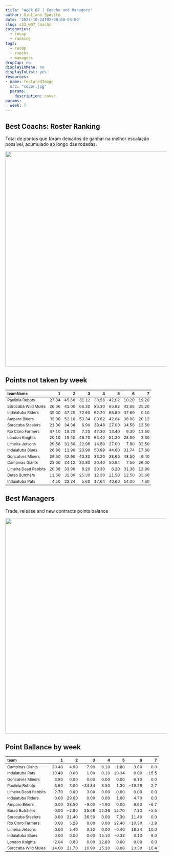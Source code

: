 ```yaml
---
title: 'Week 07 | Coachs and Managers'
author: Giuliano Sposito
date: '2023-10-24T02:00:00-03:00'
slug: s23_w07_coachs
categories:
  - recap
  - ranking
tags:
  - recap
  - coachs
  - managers
dropCap: no
displayInMenu: no
displayInList: yes
resources:
- name: featuredImage
  src: "cover.jpg"
  params:
    description: cover
params:
  week: 7
---
```

<script src="{{< blogdown/postref >}}index_files/kePrint/kePrint.js"></script>
<link href="{{< blogdown/postref >}}index_files/lightable/lightable.css" rel="stylesheet" />
<script src="{{< blogdown/postref >}}index_files/kePrint/kePrint.js"></script>
<link href="{{< blogdown/postref >}}index_files/lightable/lightable.css" rel="stylesheet" />

<!--more-->



## Best Coachs: Roster Ranking

Total de pontos que foram deixados de ganhar na melhor escalação possível, acumulado ao longo das rodadas.

<img src="{{< blogdown/postref >}}index_files/figure-html/bestCoachChart-1.png" width="672" />

## Points not taken by week

<table class="table" style="font-size: 12px; margin-left: auto; margin-right: auto;">
 <thead>
  <tr>
   <th style="text-align:left;"> teamName </th>
   <th style="text-align:right;"> 1 </th>
   <th style="text-align:right;"> 2 </th>
   <th style="text-align:right;"> 3 </th>
   <th style="text-align:right;"> 4 </th>
   <th style="text-align:right;"> 5 </th>
   <th style="text-align:right;"> 6 </th>
   <th style="text-align:right;"> 7 </th>
  </tr>
 </thead>
<tbody>
  <tr>
   <td style="text-align:left;"> Paulinia Robots </td>
   <td style="text-align:right;"> 27.34 </td>
   <td style="text-align:right;"> 45.60 </td>
   <td style="text-align:right;"> 31.12 </td>
   <td style="text-align:right;"> 38.56 </td>
   <td style="text-align:right;"> 42.02 </td>
   <td style="text-align:right;"> 10.20 </td>
   <td style="text-align:right;"> 19.20 </td>
  </tr>
  <tr>
   <td style="text-align:left;"> Sorocaba Wild Mules </td>
   <td style="text-align:right;"> 26.06 </td>
   <td style="text-align:right;"> 41.00 </td>
   <td style="text-align:right;"> 66.30 </td>
   <td style="text-align:right;"> 86.30 </td>
   <td style="text-align:right;"> 66.82 </td>
   <td style="text-align:right;"> 42.98 </td>
   <td style="text-align:right;"> 25.20 </td>
  </tr>
  <tr>
   <td style="text-align:left;"> Indaiatuba Riders </td>
   <td style="text-align:right;"> 39.00 </td>
   <td style="text-align:right;"> 47.20 </td>
   <td style="text-align:right;"> 72.60 </td>
   <td style="text-align:right;"> 62.20 </td>
   <td style="text-align:right;"> 66.80 </td>
   <td style="text-align:right;"> 37.60 </td>
   <td style="text-align:right;"> 0.10 </td>
  </tr>
  <tr>
   <td style="text-align:left;"> Amparo Bikers </td>
   <td style="text-align:right;"> 33.90 </td>
   <td style="text-align:right;"> 53.10 </td>
   <td style="text-align:right;"> 53.34 </td>
   <td style="text-align:right;"> 83.62 </td>
   <td style="text-align:right;"> 42.64 </td>
   <td style="text-align:right;"> 38.98 </td>
   <td style="text-align:right;"> 20.12 </td>
  </tr>
  <tr>
   <td style="text-align:left;"> Sorocaba Steelers </td>
   <td style="text-align:right;"> 21.00 </td>
   <td style="text-align:right;"> 34.38 </td>
   <td style="text-align:right;"> 6.90 </td>
   <td style="text-align:right;"> 39.48 </td>
   <td style="text-align:right;"> 27.00 </td>
   <td style="text-align:right;"> 34.56 </td>
   <td style="text-align:right;"> 13.50 </td>
  </tr>
  <tr>
   <td style="text-align:left;"> Rio Claro Farmers </td>
   <td style="text-align:right;"> 47.10 </td>
   <td style="text-align:right;"> 18.20 </td>
   <td style="text-align:right;"> 7.20 </td>
   <td style="text-align:right;"> 47.30 </td>
   <td style="text-align:right;"> 13.40 </td>
   <td style="text-align:right;"> 9.30 </td>
   <td style="text-align:right;"> 11.50 </td>
  </tr>
  <tr>
   <td style="text-align:left;"> London Knights </td>
   <td style="text-align:right;"> 20.10 </td>
   <td style="text-align:right;"> 19.40 </td>
   <td style="text-align:right;"> 46.70 </td>
   <td style="text-align:right;"> 63.40 </td>
   <td style="text-align:right;"> 51.30 </td>
   <td style="text-align:right;"> 28.50 </td>
   <td style="text-align:right;"> 2.30 </td>
  </tr>
  <tr>
   <td style="text-align:left;"> Limeira Jetsons </td>
   <td style="text-align:right;"> 29.56 </td>
   <td style="text-align:right;"> 31.80 </td>
   <td style="text-align:right;"> 22.96 </td>
   <td style="text-align:right;"> 14.50 </td>
   <td style="text-align:right;"> 27.00 </td>
   <td style="text-align:right;"> 7.80 </td>
   <td style="text-align:right;"> 32.50 </td>
  </tr>
  <tr>
   <td style="text-align:left;"> Indaiatuba Blues </td>
   <td style="text-align:right;"> 26.80 </td>
   <td style="text-align:right;"> 11.90 </td>
   <td style="text-align:right;"> 23.90 </td>
   <td style="text-align:right;"> 50.98 </td>
   <td style="text-align:right;"> 44.60 </td>
   <td style="text-align:right;"> 31.74 </td>
   <td style="text-align:right;"> 17.60 </td>
  </tr>
  <tr>
   <td style="text-align:left;"> Goncalves Miners </td>
   <td style="text-align:right;"> 39.50 </td>
   <td style="text-align:right;"> 42.90 </td>
   <td style="text-align:right;"> 43.30 </td>
   <td style="text-align:right;"> 33.20 </td>
   <td style="text-align:right;"> 33.60 </td>
   <td style="text-align:right;"> 48.50 </td>
   <td style="text-align:right;"> 9.40 </td>
  </tr>
  <tr>
   <td style="text-align:left;"> Campinas Giants </td>
   <td style="text-align:right;"> 23.00 </td>
   <td style="text-align:right;"> 34.12 </td>
   <td style="text-align:right;"> 30.80 </td>
   <td style="text-align:right;"> 20.40 </td>
   <td style="text-align:right;"> 50.94 </td>
   <td style="text-align:right;"> 7.50 </td>
   <td style="text-align:right;"> 26.00 </td>
  </tr>
  <tr>
   <td style="text-align:left;"> Limeira Dead Rabbits </td>
   <td style="text-align:right;"> 20.38 </td>
   <td style="text-align:right;"> 33.90 </td>
   <td style="text-align:right;"> 8.20 </td>
   <td style="text-align:right;"> 20.30 </td>
   <td style="text-align:right;"> 6.20 </td>
   <td style="text-align:right;"> 31.36 </td>
   <td style="text-align:right;"> 12.90 </td>
  </tr>
  <tr>
   <td style="text-align:left;"> Barao Butchers </td>
   <td style="text-align:right;"> 11.50 </td>
   <td style="text-align:right;"> 32.80 </td>
   <td style="text-align:right;"> 25.30 </td>
   <td style="text-align:right;"> 12.30 </td>
   <td style="text-align:right;"> 21.50 </td>
   <td style="text-align:right;"> 12.50 </td>
   <td style="text-align:right;"> 33.60 </td>
  </tr>
  <tr>
   <td style="text-align:left;"> Indaiatuba Pats </td>
   <td style="text-align:right;"> 4.50 </td>
   <td style="text-align:right;"> 22.34 </td>
   <td style="text-align:right;"> 5.60 </td>
   <td style="text-align:right;"> 17.64 </td>
   <td style="text-align:right;"> 40.60 </td>
   <td style="text-align:right;"> 14.00 </td>
   <td style="text-align:right;"> 7.60 </td>
  </tr>
</tbody>
</table>

## Best Managers

Trade, release and new contracts points balance

<img src="{{< blogdown/postref >}}index_files/figure-html/bestManagerChart-1.png" width="672" />


## Point Ballance by week

<table class="table" style="font-size: 12px; margin-left: auto; margin-right: auto;">
 <thead>
  <tr>
   <th style="text-align:left;"> team </th>
   <th style="text-align:right;"> 1 </th>
   <th style="text-align:right;"> 2 </th>
   <th style="text-align:right;"> 3 </th>
   <th style="text-align:right;"> 4 </th>
   <th style="text-align:right;"> 5 </th>
   <th style="text-align:right;"> 6 </th>
   <th style="text-align:right;"> 7 </th>
  </tr>
 </thead>
<tbody>
  <tr>
   <td style="text-align:left;"> Campinas Giants </td>
   <td style="text-align:right;"> 20.40 </td>
   <td style="text-align:right;"> 4.90 </td>
   <td style="text-align:right;"> -7.90 </td>
   <td style="text-align:right;"> -6.10 </td>
   <td style="text-align:right;"> -1.80 </td>
   <td style="text-align:right;"> 3.80 </td>
   <td style="text-align:right;"> 0.0 </td>
  </tr>
  <tr>
   <td style="text-align:left;"> Indaiatuba Pats </td>
   <td style="text-align:right;"> 10.40 </td>
   <td style="text-align:right;"> 0.00 </td>
   <td style="text-align:right;"> 1.00 </td>
   <td style="text-align:right;"> 0.10 </td>
   <td style="text-align:right;"> 10.34 </td>
   <td style="text-align:right;"> 0.00 </td>
   <td style="text-align:right;"> -15.5 </td>
  </tr>
  <tr>
   <td style="text-align:left;"> Goncalves Miners </td>
   <td style="text-align:right;"> 3.80 </td>
   <td style="text-align:right;"> 0.00 </td>
   <td style="text-align:right;"> 0.00 </td>
   <td style="text-align:right;"> 0.00 </td>
   <td style="text-align:right;"> 0.00 </td>
   <td style="text-align:right;"> 6.10 </td>
   <td style="text-align:right;"> 0.0 </td>
  </tr>
  <tr>
   <td style="text-align:left;"> Paulinia Robots </td>
   <td style="text-align:right;"> 3.60 </td>
   <td style="text-align:right;"> 3.00 </td>
   <td style="text-align:right;"> -34.84 </td>
   <td style="text-align:right;"> 3.50 </td>
   <td style="text-align:right;"> 1.30 </td>
   <td style="text-align:right;"> -19.28 </td>
   <td style="text-align:right;"> 2.7 </td>
  </tr>
  <tr>
   <td style="text-align:left;"> Limeira Dead Rabbits </td>
   <td style="text-align:right;"> 2.70 </td>
   <td style="text-align:right;"> 0.00 </td>
   <td style="text-align:right;"> 3.00 </td>
   <td style="text-align:right;"> 0.00 </td>
   <td style="text-align:right;"> 0.00 </td>
   <td style="text-align:right;"> 0.00 </td>
   <td style="text-align:right;"> 0.0 </td>
  </tr>
  <tr>
   <td style="text-align:left;"> Indaiatuba Riders </td>
   <td style="text-align:right;"> 0.00 </td>
   <td style="text-align:right;"> 29.00 </td>
   <td style="text-align:right;"> 0.00 </td>
   <td style="text-align:right;"> 0.00 </td>
   <td style="text-align:right;"> 1.00 </td>
   <td style="text-align:right;"> 4.70 </td>
   <td style="text-align:right;"> 0.0 </td>
  </tr>
  <tr>
   <td style="text-align:left;"> Amparo Bikers </td>
   <td style="text-align:right;"> 0.00 </td>
   <td style="text-align:right;"> 28.50 </td>
   <td style="text-align:right;"> -9.00 </td>
   <td style="text-align:right;"> -4.90 </td>
   <td style="text-align:right;"> 0.00 </td>
   <td style="text-align:right;"> 6.60 </td>
   <td style="text-align:right;"> -6.7 </td>
  </tr>
  <tr>
   <td style="text-align:left;"> Barao Butchers </td>
   <td style="text-align:right;"> 0.00 </td>
   <td style="text-align:right;"> -2.80 </td>
   <td style="text-align:right;"> 25.68 </td>
   <td style="text-align:right;"> 12.36 </td>
   <td style="text-align:right;"> 15.70 </td>
   <td style="text-align:right;"> 7.10 </td>
   <td style="text-align:right;"> -5.5 </td>
  </tr>
  <tr>
   <td style="text-align:left;"> Sorocaba Steelers </td>
   <td style="text-align:right;"> 0.00 </td>
   <td style="text-align:right;"> 21.40 </td>
   <td style="text-align:right;"> 36.50 </td>
   <td style="text-align:right;"> 0.00 </td>
   <td style="text-align:right;"> 7.30 </td>
   <td style="text-align:right;"> 11.40 </td>
   <td style="text-align:right;"> 0.0 </td>
  </tr>
  <tr>
   <td style="text-align:left;"> Rio Claro Farmers </td>
   <td style="text-align:right;"> 0.00 </td>
   <td style="text-align:right;"> 5.28 </td>
   <td style="text-align:right;"> 0.00 </td>
   <td style="text-align:right;"> 0.00 </td>
   <td style="text-align:right;"> 12.40 </td>
   <td style="text-align:right;"> -10.30 </td>
   <td style="text-align:right;"> -1.8 </td>
  </tr>
  <tr>
   <td style="text-align:left;"> Limeira Jetsons </td>
   <td style="text-align:right;"> 0.00 </td>
   <td style="text-align:right;"> 5.40 </td>
   <td style="text-align:right;"> 3.20 </td>
   <td style="text-align:right;"> 0.00 </td>
   <td style="text-align:right;"> -0.40 </td>
   <td style="text-align:right;"> 18.34 </td>
   <td style="text-align:right;"> 10.0 </td>
  </tr>
  <tr>
   <td style="text-align:left;"> Indaiatuba Blues </td>
   <td style="text-align:right;"> 0.00 </td>
   <td style="text-align:right;"> 0.00 </td>
   <td style="text-align:right;"> 0.00 </td>
   <td style="text-align:right;"> 15.10 </td>
   <td style="text-align:right;"> -0.38 </td>
   <td style="text-align:right;"> 0.10 </td>
   <td style="text-align:right;"> 9.0 </td>
  </tr>
  <tr>
   <td style="text-align:left;"> London Knights </td>
   <td style="text-align:right;"> -2.04 </td>
   <td style="text-align:right;"> 0.00 </td>
   <td style="text-align:right;"> 0.00 </td>
   <td style="text-align:right;"> 12.80 </td>
   <td style="text-align:right;"> 0.00 </td>
   <td style="text-align:right;"> 0.00 </td>
   <td style="text-align:right;"> 0.0 </td>
  </tr>
  <tr>
   <td style="text-align:left;"> Sorocaba Wild Mules </td>
   <td style="text-align:right;"> -14.00 </td>
   <td style="text-align:right;"> 21.70 </td>
   <td style="text-align:right;"> 16.90 </td>
   <td style="text-align:right;"> 25.20 </td>
   <td style="text-align:right;"> -8.80 </td>
   <td style="text-align:right;"> 23.38 </td>
   <td style="text-align:right;"> 18.4 </td>
  </tr>
</tbody>
</table>
